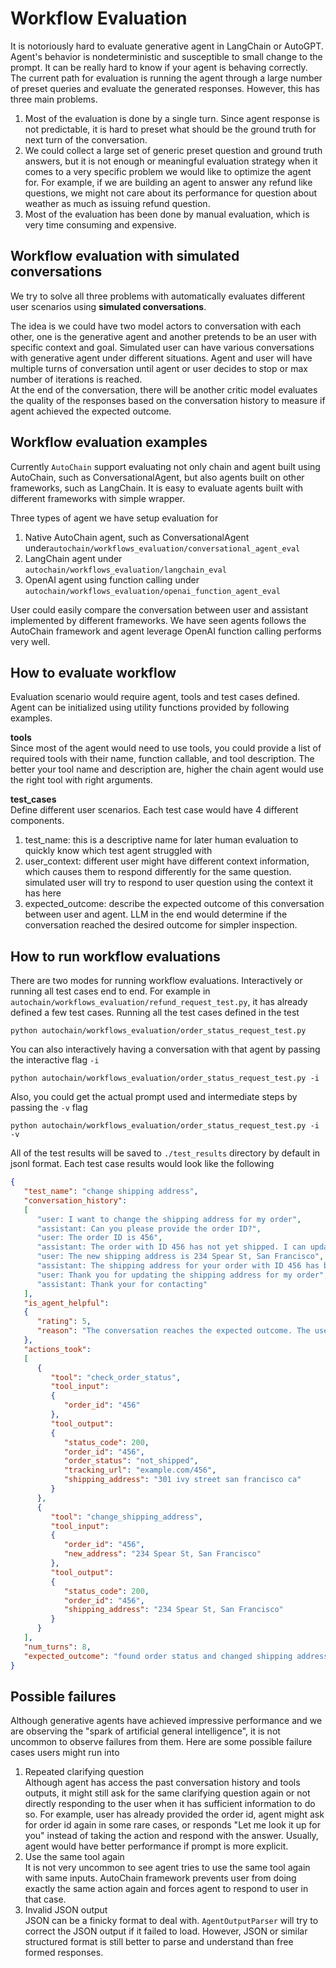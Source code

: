 # Workflow Evaluation

It is notoriously hard to evaluate generative agent in LangChain or AutoGPT. Agent's behavior
is nondeterministic and susceptible to small change to the prompt. It can be really hard to
know if your agent is behaving correctly. The current path for evaluation is running the agent
through a large number of preset queries and evaluate the generated responses. However, this
has three main problems.

1. Most of the evaluation is done by a single turn. Since agent response is not predictable, it
   is hard to preset what should be the ground truth for next turn of the conversation.
2. We could collect a large set of generic preset question and ground truth answers, but it is not
   enough or meaningful evaluation strategy when it comes to a very specific problem we
   would like to optimize the agent for. For example, if we are building an agent to answer any
   refund like questions, we might not care about its performance for question about weather as
   much as issuing refund question.
2. Most of the evaluation has been done by manual evaluation, which is very time consuming and
   expensive.

## Workflow evaluation with simulated conversations

We try to solve all three problems with automatically evaluates different user scenarios using
**simulated conversations**.

The idea is we could have two model actors to conversation with each other, one is the
generative agent and another pretends to be an user with specific context and goal. Simulated
user can have various conversations with generative agent under different
situations. Agent and user will have multiple turns of conversation until agent or user
decides to stop or max number of iterations is reached.    
At the end of the conversation, there will be another critic model evaluates the quality of the
responses based on the conversation history to measure if agent achieved the expected outcome.

## Workflow evaluation examples

Currently `AutoChain` support evaluating not only chain and agent built using AutoChain, such
as ConversationalAgent, but also agents built on other frameworks, such as LangChain. It is
easy to evaluate agents built with different frameworks with simple wrapper.

Three types of agent we have setup evaluation for

1. Native AutoChain agent, such as ConversationalAgent
   under`autochain/workflows_evaluation/conversational_agent_eval`
2. LangChain agent under `autochain/workflows_evaluation/langchain_eval`
3. OpenAI agent using function calling
   under `autochain/workflows_evaluation/openai_function_agent_eval`

User could easily compare the conversation between user and assistant implemented by different
frameworks. We have seen agents follows the AutoChain framework and agent leverage OpenAI
function calling performs very well.

## How to evaluate workflow

Evaluation scenario would require agent, tools and test cases defined. Agent can be initialized
using utility functions provided by following examples.

**tools**  
Since most of the agent would need to use tools, you could provide a list of
required tools with their name, function callable, and tool description. The better your tool
name and description are, higher the chain agent would use the right tool with right arguments.

**test_cases**  
Define different user scenarios. Each test case would have 4 different components.

1. test_name: this is a descriptive name for later human evaluation to quickly know which test
   agent struggled with
2. user_context: different user might have different context information, which causes them to
   respond differently for the same question. simulated user will try to respond to user
   question using the context it has here
3. expected_outcome: describe the expected outcome of this conversation between user and agent.
   LLM in the end would determine if the conversation reached the desired outcome for simpler
   inspection.

## How to run workflow evaluations

There are two modes for running workflow evaluations. Interactively or running all test cases
end to end.
For example in `autochain/workflows_evaluation/refund_request_test.py`, it has already defined
a few test cases.
Running all the test cases defined in the test

```shell
python autochain/workflows_evaluation/order_status_request_test.py
```

You can also interactively having a conversation with that agent by passing the interactive
flag `-i`

```shell
python autochain/workflows_evaluation/order_status_request_test.py -i
```

Also, you could get the actual prompt used and intermediate steps by passing the `-v` flag

```shell
python autochain/workflows_evaluation/order_status_request_test.py -i -v
```

All of the test results will be saved to `./test_results` directory by default in jsonl format.
Each test case results would look like the following

```json
{
   "test_name": "change shipping address",
   "conversation_history":
   [
      "user: I want to change the shipping address for my order",
      "assistant: Can you please provide the order ID?",
      "user: The order ID is 456",
      "assistant: The order with ID 456 has not yet shipped. I can update the shipping address for you. Please provide the new shipping address.",
      "user: The new shipping address is 234 Spear St, San Francisco",
      "assistant: The shipping address for your order with ID 456 has been successfully updated to 234 Spear St, San Francisco.",
      "user: Thank you for updating the shipping address for my order",
      "assistant: Thank your for contacting"
   ],
   "is_agent_helpful":
   {
      "rating": 5,
      "reason": "The conversation reaches the expected outcome. The user successfully provides the order ID and the new shipping address, and the assistant updates the shipping address for the order with ID 456. The assistant confirms the successful update and thanks the user for contacting."
   },
   "actions_took":
   [
      {
         "tool": "check_order_status",
         "tool_input":
         {
            "order_id": "456"
         },
         "tool_output":
         {
            "status_code": 200,
            "order_id": "456",
            "order_status": "not_shipped",
            "tracking_url": "example.com/456",
            "shipping_address": "301 ivy street san francisco ca"
         }
      },
      {
         "tool": "change_shipping_address",
         "tool_input":
         {
            "order_id": "456",
            "new_address": "234 Spear St, San Francisco"
         },
         "tool_output":
         {
            "status_code": 200,
            "order_id": "456",
            "shipping_address": "234 Spear St, San Francisco"
         }
      }
   ],
   "num_turns": 8,
   "expected_outcome": "found order status and changed shipping address"
}

```

## Possible failures
Although generative agents have achieved impressive performance and we are observing the "spark 
of artificial general intelligence", it is not uncommon to observe failures from them. Here are 
some possible failure cases users might run into
1. Repeated clarifying question    
   Although agent has access the past conversation history and tools outputs, it might still ask 
   for the same clarifying question again or not directly responding to the user when it has 
   sufficient information to do so. For example, user has already provided the order id, agent 
   might ask for order id again in some rare cases, or responds "Let me look it up for you" 
   instead of taking the action and respond with the answer. Usually, agent would have better 
   performance if prompt is more explicit.    
2. Use the same tool again  
   It is not very uncommon to see agent tries to use the same tool again with same inputs. 
   AutoChain framework prevents user from doing exactly the same action again and forces agent 
   to respond to user in that case. 
3. Invalid JSON output  
   JSON can be a finicky format to deal with. `AgentOutputParser` will try to correct the JSON 
   output if it failed to load. However, JSON or similar structured format is still better to 
   parse and understand than free formed responses.